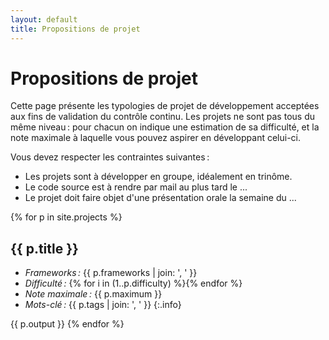 ```yaml
---
layout: default
title: Propositions de projet
---
```


<style>
.info {
  list-style-type: none;
  margin-top: -1em;
  font-size: 80%;
}
</style>

# Propositions de projet

Cette page présente les typologies de projet de développement
acceptées aux fins de validation du contrôle continu. Les projets ne
sont pas tous du même niveau : pour chacun on indique une estimation
de sa difficulté, et la note maximale à laquelle vous pouvez aspirer
en développant celui-ci.

Vous devez respecter les contraintes suivantes :

- Les projets sont à développer en groupe, idéalement en trinôme.
- Le code source est à rendre par mail au plus tard le ...
- Le projet doit faire objet d'une présentation orale la semaine du
  ...


{% for p in site.projects %}
## {{ p.title }}


- *Frameworks :* {{ p.frameworks | join: ', ' }}
- *Difficulté :* {% for i in (1..p.difficulty) %}<i class="fa fa-star"></i>{% endfor %}
- *Note maximale :* {{ p.maximum }}
- *Mots-clé :* {{ p.tags | join: ', ' }}
{:.info}

{{ p.output }}
{% endfor %}
